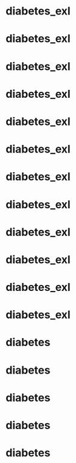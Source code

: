 # diabetes_exl
# diabetes_exl
# diabetes_exl
# diabetes_exl
# diabetes_exl
# diabetes_exl
# diabetes_exl
# diabetes_exl
# diabetes_exl
# diabetes_exl
# diabetes_exl
# diabetes_exl
# diabetes
# diabetes
# diabetes
# diabetes
# diabetes
